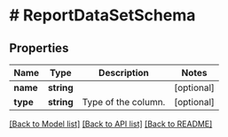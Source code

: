 # # ReportDataSetSchema

## Properties

Name | Type | Description | Notes
------------ | ------------- | ------------- | -------------
**name** | **string** |  | [optional]
**type** | **string** | Type of the column. | [optional]

[[Back to Model list]](../../README.md#models) [[Back to API list]](../../README.md#endpoints) [[Back to README]](../../README.md)
